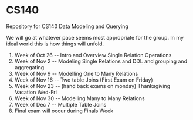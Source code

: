 # CS140
Repository for CS140 Data Modeling and Querying

We will go at whatever pace seems most appropriate for the group.  In my ideal world this is how things will unfold.

1. Week of Oct 26 -- Intro and Overview Single Relation Operations
2. Week of Nov 2 -- Modeling Single Relations and DDL and grouping and aggregating
3. Week of Nov 9 -- Modelling One to Many Relations
4. Week of Nov 16 -- Two table Joins  (First Exam on Friday)
5. Week of Nov 23 -- (hand back exams on monday) Thanksgiving Vacation Wed-Fri
6. Week of Nov 30 -- Modelling Many to Many Relations
7. Week of Dec 7 -- Multiple Table Joins
8. Final exam will occur during Finals Week